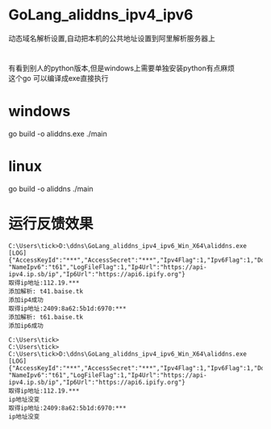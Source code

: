 # GoLang_aliddns_ipv4_ipv6
动态域名解析设置,自动把本机的公共地址设置到阿里解析服务器上

# 
有看到别人的python版本,但是windows上需要单独安装python有点麻烦<br>
这个go 可以编译成exe直接执行

# windows
go build -o aliddns.exe ./main

# linux
go build -o aliddns ./main

# 运行反馈效果
```
C:\Users\tick>D:\ddns\GoLang_aliddns_ipv4_ipv6_Win_X64\aliddns.exe
[LOG] {"AccessKeyId":"***","AccessSecret":"***","Ipv4Flag":1,"Ipv6Flag":1,"Domain":"baise.tk","NameIpv4":"t41",
"NameIpv6":"t61","LogFileFlag":1,"Ip4Url":"https://api-ipv4.ip.sb/ip","Ip6Url":"https://api6.ipify.org"}
取得ip地址:112.19.***
添加解析: t41.baise.tk
添加ip4成功
取得ip地址:2409:8a62:5b1d:6970:***
添加解析: t61.baise.tk
添加ip6成功

C:\Users\tick>
C:\Users\tick>
C:\Users\tick>D:\ddns\GoLang_aliddns_ipv4_ipv6_Win_X64\aliddns.exe
[LOG] {"AccessKeyId":"***","AccessSecret":"***","Ipv4Flag":1,"Ipv6Flag":1,"Domain":"baise.tk","NameIpv4":"t41",
"NameIpv6":"t61","LogFileFlag":1,"Ip4Url":"https://api-ipv4.ip.sb/ip","Ip6Url":"https://api6.ipify.org"}
取得ip地址:112.19.***
ip地址没变
取得ip地址:2409:8a62:5b1d:6970:***
ip地址没变

```
